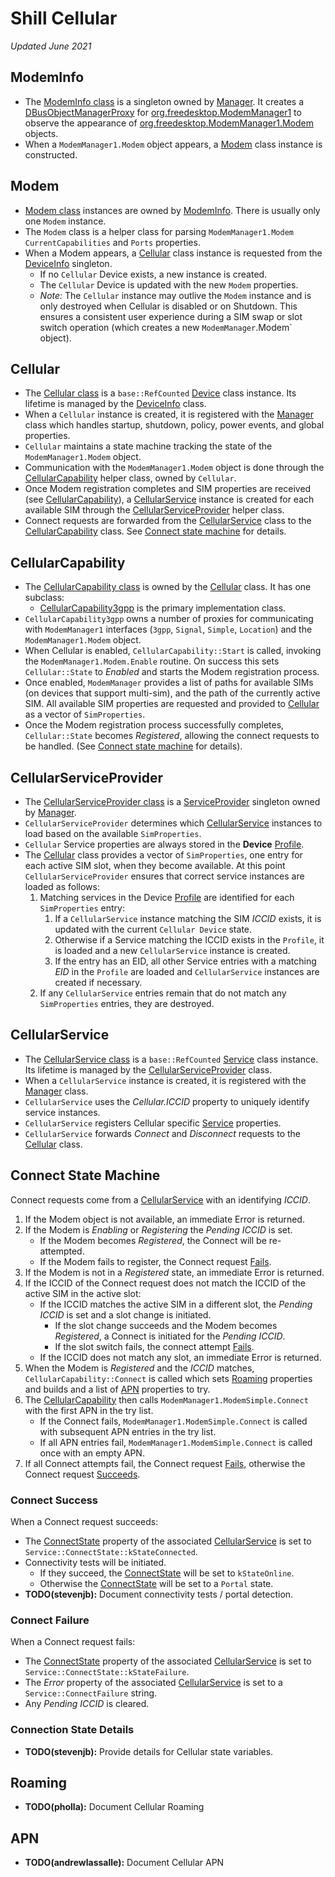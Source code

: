 # Shill Cellular
*Updated June 2021*

## ModemInfo

*   The [ModemInfo class](../cellular/modem_info.h) is a singleton owned by
    [Manager]. It creates a [DBusObjectManagerProxy] for
    [org.freedesktop.ModemManager1] to observe the appearance of
    [org.freedesktop.ModemManager1.Modem] objects.
*   When a `ModemManager1.Modem` object appears, a [Modem](#Modem) class
    instance is constructed.


## Modem

*   [Modem class](../cellular/modem.h) instances are owned by
    [ModemInfo](#ModemInfo). There is usually only one `Modem` instance.
*   The `Modem` class is a helper class for parsing `ModemManager1.Modem`
    `CurrentCapabilities` and `Ports` properties.
*   When a Modem appears, a [Cellular](#Cellular) class instance is requested
    from the [DeviceInfo](architecture.md#Device-Info) singleton.
    *   If no `Cellular` Device exists, a new instance is created.
    *   The `Cellular` Device is updated with the new `Modem` properties.
    *   *Note:* The `Cellular` instance may outlive the `Modem` instance
         and is only destroyed when Cellular is disabled or on Shutdown.
         This ensures a consistent user experience during a SIM swap or slot
         switch operation (which creates a new `ModemManager`.Modem` object).


## Cellular

*   The [Cellular class](../cellular/cellular.h) is a `base::RefCounted`
    [Device] class instance.  Its lifetime is managed by the [DeviceInfo] class.
*   When a `Cellular` instance is created, it is registered with the [Manager]
    class which handles startup, shutdown, policy, power events, and global
    properties.
*   `Cellular` maintains a state machine tracking the state of the
    `ModemManager1.Modem` object.
*   Communication with the `ModemManager1.Modem` object is done through the
    [CellularCapability](#CellularCapability) helper class, owned by `Cellular`.
*   Once Modem registration completes and SIM properties are received (see
    [CellularCapability](#CellularCapability)), a
    [CellularService](#CellularService) instance is created for each available
    SIM through the [CellularServiceProvider](#CellularServiceProvider) helper
    class.
*   Connect requests are forwarded from the [CellularService](#CellularService)
    class to the [CellularCapability](#CellularCapability) class. See
    [Connect state machine](#Connect-State-Machine) for details.


## CellularCapability

*   The [CellularCapability class](../cellular/cellular_capability.h) is owned
    by the [Cellular](#Cellular) class. It has one subclass:
    *   [CellularCapability3gpp](../cellular/cellular_capability_3gpp.h)
        is the primary implementation class.
*   `CellularCapability3gpp` owns a number of proxies for communicating with
    `ModemManager1` interfaces (`3gpp`, `Signal`, `Simple`, `Location`) and the
    `ModemManager1.Modem` object.
*   When Cellular is enabled, `CellularCapability::Start` is called, invoking
    the `ModemManager1.Modem.Enable` routine. On success this sets
    `Cellular::State` to *Enabled* and starts the Modem registration process.
*   Once enabled, `ModemManager` provides a list of paths for available SIMs
    (on devices that support multi-sim), and the path of the currently active
    SIM. All available SIM properties are requested and provided to
    [Cellular](#Cellular) as a vector of `SimProperties`.
*   Once the Modem registration process successfully completes,
    `Cellular::State` becomes *Registered*, allowing the connect requests to be
    handled. (See [Connect state machine](#Connect-State-Machine) for details).


## CellularServiceProvider

*   The [CellularServiceProvider class](../cellular/cellular_service_provider.h)
    is a [ServiceProvider] singleton owned by [Manager].
*   `CellularServiceProvider` determines which
    [CellularService](#CellularService) instances to load based on the available
    `SimProperties`.
*   `Cellular` Service properties are always stored in the **Device** [Profile].
*   The [Cellular](#Cellular) class provides a vector of `SimProperties`, one
    entry for each active SIM slot, when they become available. At this point
    `CellularServiceProvider` ensures that correct service instances are
    loaded as follows:
    1.  Matching services in the Device [Profile] are identified for each
        `SimProperties` entry:
        1.  If a `CellularService` instance matching the SIM *ICCID* exists, it
            is updated with the current `Cellular Device` state.
        2.  Otherwise if a Service matching the ICCID exists in the `Profile`,
            it is loaded and a new `CellularService` instance is created.
        3.  If the entry has an EID, all other Service entries with a matching
            *EID* in the `Profile` are loaded and `CellularService` instances
            are created if necessary.
    2.  If any `CellularService` entries remain that do not match any
        `SimProperties` entries, they are destroyed.


## CellularService

*   The [CellularService class](../cellular/cellular_service.h) is a
    `base::RefCounted` [Service] class instance.  Its lifetime is managed by
    the [CellularServiceProvider](#CellularServiceProvider) class.
*   When a `CellularService` instance is created, it is registered with the
    [Manager] class.
*   `CellularService` uses the *Cellular.ICCID* property to uniquely identify
    service instances.
*   `CellularService` registers Cellular specific [Service] properties.
*   `CellularService` forwards *Connect* and *Disconnect* requests to the
    [Cellular](#Cellular) class.


## Connect State Machine

Connect requests come from a [CellularService](#CellularService) with an
identifying *ICCID*.

1.  If the Modem object is not available, an immediate Error is returned.
2.  If the Modem is *Enabling* or *Registering* the *Pending ICCID* is set.
    *   If the Modem becomes *Registered*, the Connect will be re-attempted.
    *   If the Modem fails to register, the Connect request
        [Fails](#Connect-Failure).
3.  If the Modem is not in a *Registered* state, an immediate Error is returned.
4.  If the ICCID of the Connect request does not match the ICCID of the
    active SIM in the active slot:
    *   If the ICCID matches the active SIM in a different slot, the
        *Pending ICCID* is set and a slot change is initiated.
        *   If the slot change succeeds and the Modem becomes *Registered*,
            a Connect is initiated for the *Pending ICCID*.
        *   If the slot switch fails, the connect attempt
            [Fails](#Connect-Failure).
    *   If the ICCID does not match any slot, an immediate Error is returned.
5.  When the Modem is *Registered* and the *ICCID* matches,
    `CellularCapability::Connect` is called which sets [Roaming](#Roaming)
    properties and builds and a list of [APN](#APN) properties to try.
6.  The [CellularCapability](#CellularCapability) then calls
    `ModemManager1.ModemSimple.Connect` with the first APN in the try list.
    *   If the Connect fails, `ModemManager1.ModemSimple.Connect` is called
        with subsequent APN entries in the try list.
    *   If all APN entries fail, `ModemManager1.ModemSimple.Connect` is
        called once with an empty APN.
7.  If all Connect attempts fail, the Connect request [Fails](#Connect-Failure),
    otherwise the Connect request [Succeeds](#Connect-Success).


### Connect Success

When a Connect request succeeds:

*   The [ConnectState] property of the associated
    [CellularService](#CellularService) is set to
    `Service::ConnectState::kStateConnected`.
*   Connectivity tests will be initiated.
    *   If they succeed, the [ConnectState] will be set to `kStateOnline`.
    *   Otherwise the [ConnectState] will be set to a `Portal` state.
*   **TODO(stevenjb):** Document connectivity tests / portal detection.


### Connect Failure

When a Connect request fails:

*   The [ConnectState] property of the associated
    [CellularService](#CellularService) is set to
    `Service::ConnectState::kStateFailure`.
*   The *Error* property of the associated [CellularService](#CellularService)
    is set to a `Service::ConnectFailure` string.
*   Any *Pending ICCID* is cleared.


### Connection State Details

*   **TODO(stevenjb):** Provide details for Cellular state variables.


## Roaming

*   **TODO(pholla):** Document Cellular Roaming


## APN

*   **TODO(andrewlassalle):** Document Cellular APN

[Manager]: architecture.md#Manager
[DeviceInfo]: architecture.md#DeviceInfo
[Device]: architecture.md#Device
[ServiceProvider]: architecture.md#ServiceProvider
[Service]: architecture.md#Service
[Profile]: architecture.md#Profile
[DBusObjectManagerProxy]: ../../modemfwd/dbus_bindings/org.freedesktop.DBus.ObjectManager.xml
[org.freedesktop.ModemManager1]: ../../../third_party/modemmanager-next/introspection/org.freedesktop.ModemManager1.xml
[org.freedesktop.ModemManager1.Modem]: ../../../third_party/modemmanager-next/introspection/org.freedesktop.ModemManager1.Modem.xml
[ConnectState]: ../service.h#152
